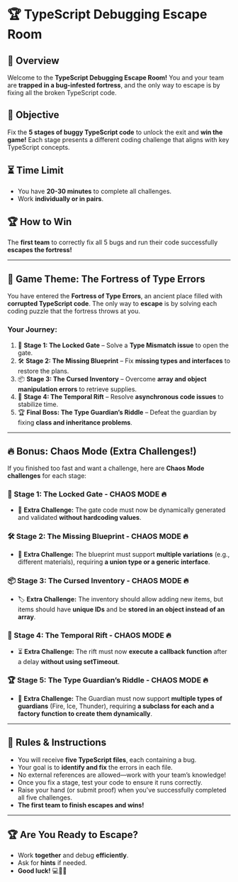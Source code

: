 # 🏆 TypeScript Debugging Escape Room

## 📜 Overview
Welcome to the **TypeScript Debugging Escape Room!** You and your team are **trapped in a bug-infested fortress**, and the only way to escape is by fixing all the broken TypeScript code.

## 🎯 Objective
Fix the **5 stages of buggy TypeScript code** to unlock the exit and **win the game!** Each stage presents a different coding challenge that aligns with key TypeScript concepts.

## ⏳ Time Limit
- You have **20-30 minutes** to complete all challenges.
- Work **individually or in pairs**.

## 🏆 How to Win
The **first team** to correctly fix all 5 bugs and run their code successfully **escapes the fortress!**

---

## 🏰 **Game Theme: The Fortress of Type Errors**

You have entered the **Fortress of Type Errors**, an ancient place filled with **corrupted TypeScript code**. The only way to **escape** is by solving each coding puzzle that the fortress throws at you.

### **Your Journey:**
1. 🚪 **Stage 1: The Locked Gate** – Solve a **Type Mismatch issue** to open the gate.
2. 🛠️ **Stage 2: The Missing Blueprint** – Fix **missing types and interfaces** to restore the plans.
3. 📦 **Stage 3: The Cursed Inventory** – Overcome **array and object manipulation errors** to retrieve supplies.
4. 🔄 **Stage 4: The Temporal Rift** – Resolve **asynchronous code issues** to stabilize time.
5. 🏆 **Final Boss: The Type Guardian’s Riddle** – Defeat the guardian by fixing **class and inheritance problems**.

---

## 🔥 **Bonus: Chaos Mode (Extra Challenges!)**
If you finished too fast and want a challenge, here are **Chaos Mode challenges** for each stage:

### **🚪 Stage 1: The Locked Gate - CHAOS MODE** 🔥
- 🔀 **Extra Challenge:** The gate code must now be dynamically generated and validated **without hardcoding values**.

### **🛠️ Stage 2: The Missing Blueprint - CHAOS MODE** 🔥
- 📜 **Extra Challenge:** The blueprint must support **multiple variations** (e.g., different materials), requiring **a union type or a generic interface**.

### **📦 Stage 3: The Cursed Inventory - CHAOS MODE** 🔥
- 🏷️ **Extra Challenge:** The inventory should allow adding new items, but items should have **unique IDs** and be **stored in an object instead of an array**.

### **🔄 Stage 4: The Temporal Rift - CHAOS MODE** 🔥
- ⏳ **Extra Challenge:** The rift must now **execute a callback function** after a delay **without using setTimeout**.

### **🏆 Stage 5: The Type Guardian’s Riddle - CHAOS MODE** 🔥
- 🏰 **Extra Challenge:** The Guardian must now support **multiple types of guardians** (Fire, Ice, Thunder), requiring **a subclass for each and a factory function to create them dynamically**.

---

## 🚀 **Rules & Instructions**
- You will receive **five TypeScript files**, each containing a bug.
- Your goal is to **identify and fix** the errors in each file.
- No external references are allowed—work with your team’s knowledge!
- Once you fix a stage, test your code to ensure it runs correctly.
- Raise your hand (or submit proof) when you've successfully completed all five challenges.
- **The first team to finish escapes and wins!**

---

## 🏆 **Are You Ready to Escape?**
- Work **together** and debug **efficiently**.
- Ask for **hints** if needed.
- **Good luck!** 💻🕵️‍♂️
